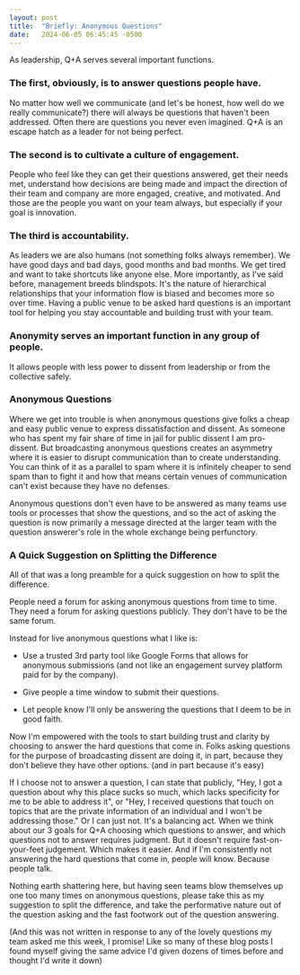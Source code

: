 ```yaml
---
layout: post
title:  "Briefly: Anonymous Questions"
date:   2024-06-05 06:45:45 -0500
---
```


As leadership, Q+A serves several important functions.

### The first, obviously, is to answer questions people have. 

No matter how well we communicate (and let's be honest, how well do we really communicate?) there will always be questions that haven't been addressed. Often there are questions you never even imagined. Q+A is an escape hatch as a leader for not being perfect. 

### The second is to cultivate a culture of engagement. 

People who feel like they can get their questions answered, get their needs met, understand how decisions are being made and impact the direction of their team and company are more engaged, creative, and motivated. And those are the people you want on your team always, but especially if your goal is innovation.

### The third is accountability. 

As leaders we are also humans (not something folks always remember). We have good days and bad days, good  months and bad months. We get tired and want to take shortcuts like anyone else. More importantly, as I've said before, management breeds blindspots. It's the nature of hierarchical relationships that your information flow is biased and becomes more so over time. Having a public venue to be asked hard questions is an important tool for helping you stay accountable and building trust with your team.

### Anonymity serves an important function in any group of people.

It allows people with less power to dissent from leadership or from the collective safely. 

### Anonymous Questions

Where we get into trouble is when anonymous questions give folks a cheap and easy public venue to express dissatisfaction and dissent. As someone who has spent my fair share of time in jail for public dissent I am pro-dissent. But broadcasting anonymous questions creates an asymmetry where it is easier to disrupt communication than to create understanding. You can think of it as a parallel to spam where it is infinitely cheaper to send spam than to fight it and how that means certain venues of communication can't exist because they have no defenses.

Anonymous questions don't even have to be answered as many teams use tools or processes that show the questions, and so the act of asking the question is now primarily a message directed at the larger team with the question answerer's role in the whole exchange being perfunctory. 

### A Quick Suggestion on Splitting the Difference

All of that was a long preamble for a quick suggestion on how to split the difference.

People need a forum for asking anonymous questions from time to time. They need a forum for asking questions publicly. They don't have to be the same forum.

Instead for live anonymous questions what I like is:

* Use a trusted 3rd party tool like Google Forms that allows for anonymous submissions (and not like an engagement survey platform paid for by the company).

* Give people a time window to submit their questions.

* Let people know I'll only be answering the questions that I deem to be in good faith.

Now I'm empowered with the tools to start building trust and clarity by choosing to answer the hard questions that come in. Folks asking questions for the purpose of broadcasting dissent are doing it, in part, because they don't believe they have other options. (and in part because it's easy)

If I choose not to answer a question, I can state that publicly, "Hey, I got a question about why this place sucks so much, which lacks specificity for me to be able to address it", or "Hey, I received questions that touch on topics that are the private information of an individual and I won't be addressing those."  Or I can just not. It's a balancing act. When we think about our 3 goals for Q+A choosing which questions to answer, and which questions not to answer requires judgment. But it doesn't require fast-on-your-feet judgement. Which makes it easier. And if I'm consistently not answering the hard questions that come in, people will know. Because people talk. 

Nothing earth shattering here, but having seen teams blow themselves up one too many times on anonymous questions, please take this as my suggestion to split the difference, and take the performative nature out of the question asking and the fast footwork out of the question answering.

(And this was not written in response to any of the lovely questions my team asked me this week, I promise! Like so many of these blog posts I found myself giving the same advice I'd given dozens of times before and thought I'd write it down)
